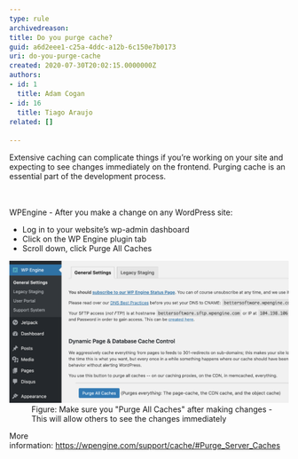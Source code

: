 ```yaml
---
type: rule
archivedreason: 
title: Do you purge cache?
guid: a6d2eee1-c25a-4ddc-a12b-6c150e7b0173
uri: do-you-purge-cache
created: 2020-07-30T20:02:15.0000000Z
authors:
- id: 1
  title: Adam Cogan
- id: 16
  title: Tiago Araujo
related: []

---
```



Extensive caching can complicate things if you’re working on your site and expecting to see changes immediately on the frontend. Purging cache is an essential part of the development process.<br>
<br><excerpt class='endintro'></excerpt><br>
<p>​WPEngine - After you make a change on any WordPress site:</p><p></p><ul><li>Log in to your website’s wp-admin dashboard</li><li>Click on the WP Engine plugin tab</li><li>Scroll down, click Purge All Caches ​</li></ul><dl class="image"><dt><img src="purge-cache-wpengine-wordpress.png" alt="purge-cache-wpengine-wordpress.png" style="width:750px;" /></dt><dd>Figure: Make sure you "Purge All Caches​" after making changes - This will allow others to see the changes immediately<br></dd></dl><p>More information: <a href="https://wpengine.com/support/cache/#Purge_Server_Caches">https://wpengine.com/support/cache/#Purge_Server_Caches</a><br></p>


